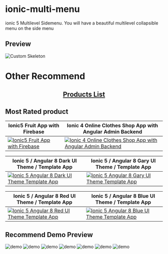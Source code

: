 # ionic-multi-menu
ionic 5 Multilevel Sidemenu.
 You will have a beautiful multilevel collapsible menu on the side menu


## Preview
![Custom Skeleton](https://github.com/ionictemplate-app/ionic-multi-menu/blob/master/src/assets/images/demo/1.gif)

# Other Recommend

<h2 align="center">
  <a href="https://codecanyon.net/user/captain96778/portfolio">Products List</a> </h2>
  
##  Most Rated  product 
| Ionic5 Fruit App with Firebase  | Ionic 4 Online Clothes Shop App with Angular Admin Backend |
| ------------- | ------------- |
| <a href="https://codecanyon.net/item/ionic5-fruit-app-with-firebase/24448819" rel="Ionic5 Fruit App with Firebase">![Ionic5 Fruit App with Firebase](https://github.com/ionictemplate-app/ionic-multi-menu/blob/master/src/assets/images/1.jpg) </a> |  <a href="https://codecanyon.net/item/ionic-4-online-clothes-shop-app-with-angular-admin-backend/25007518" rel="Ionic 5 angular 8 gray theme  Mobile app UI"> ![Ionic 4 Online Clothes Shop App with Angular Admin Backend ](https://github.com/ionictemplate-app/ionic-multi-menu/blob/master/src/assets/images/2.jpg) </a>| 


| Ionic 5 / Angular 8 Dark UI Theme / Template App  | Ionic 5 / Angular 8 Gary UI Theme / Template App |
| ------------- | ------------- |
| <a href="https://codecanyon.net/item/ionic-5-angular-8-dark-ui-theme-template-app-starter-app/25261503" rel="Ionic 5 / Angular 8 Dark UI Theme / Template App">![Ionic 5 Angular 8 Dark UI Theme Template App](https://github.com/ionictemplate-app/ionic-multi-menu/blob/master/src/assets/images/3.jpg) </a> |  <a href="https://codecanyon.net/item/ionic-5-angular-8-gray-ui-theme-template-app-starter-app/25267829" rel="Ionic 5 angular 8 gray theme  Mobile app UI"> ![Ionic 5  Angular 8 Gary UI Theme  Template App ](https://github.com/ionictemplate-app/ionic-multi-menu/blob/master/src/assets/images/4.jpg) </a>| 

| Ionic 5 / Angular 8 Red UI Theme / Template App  | Ionic 5 / Angular 8 Blue UI Theme / Template App |
| ------------- | ------------- |
| <a href="https://codecanyon.net/item/ionic-5-angular-8-red-ui-theme-template-app-starter-app/25287143" rel="Ionic 5 / Angular 8 Dark UI Theme / Template App">![Ionic 5 Angular 8 Red UI Theme Template App](https://github.com/ionictemplate-app/ionic-multi-menu/blob/master/src/assets/images/6.jpg) </a> |  <a href="https://codecanyon.net/item/ionic-5-angular-8-ui-blue-theme-template-app-starter-app/25179998" rel="Ionic 5 angular 8 gray theme  Mobile app UI"> ![Ionic 5  Angular 8 Blue UI Theme  Template App ](https://github.com/ionictemplate-app/ionic-multi-menu/blob/master/src/assets/images/5.jpg) </a>| 


## Recommend Demo Preview

![demo](https://github.com/ionictemplate-app/ionic-multi-menu/blob/master/src/assets/images/preview1.jpg)
![demo](https://github.com/ionictemplate-app/ionic-multi-menu/blob/master/src/assets/images/preview2.jpg)
![demo](https://github.com/ionictemplate-app/ionic-multi-menu/blob/master/src/assets/images/preview3.jpg)
![demo](https://github.com/ionictemplate-app/ionic-multi-menu/blob/master/src/assets/images/preview4.jpg)
![demo](https://github.com/ionictemplate-app/ionic-multi-menu/blob/master/src/assets/images/previewbackend5.jpg)
![demo](https://github.com/ionictemplate-app/ionic-multi-menu/blob/master/src/assets/images/11.jpg)
![demo](https://github.com/ionictemplate-app/ionic-multi-menu/blob/master/src/assets/images/12.jpg)
